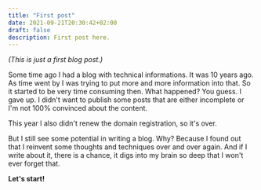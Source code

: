 ```yaml
---
title: "First post"
date: 2021-09-21T20:30:42+02:00
draft: false
description: First post here. 
---
```


*(This is just a first blog post.)*

Some time ago I had a blog with technical informations. It was 10 years ago. As time went by I was trying to put more and more information into that. So it started to be very time consuming then.
What happened? You guess. I gave up. I didn't want to publish some posts that are either incomplete or I'm not 100% convinced about the content.

This year I also didn't renew the domain registration, so it's over.

But I still see some potential in writing a blog. 
Why? Because I found out that I reinvent some thoughts and techniques over and over again. And if I write about it, there is a chance, it digs into my brain so deep that I won't ever forget that.

**Let's start!**